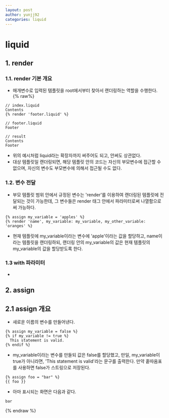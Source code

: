 ```yaml
---
layout: post
author: yunjj92 
categories: liquid
---
```

# liquid
## 1. render
### 1.1. render 기본 개요
- 매개변수로 입력된 템플릿을 root에서부터 찾아서 랜더링하는 역할을 수행한다. 
{% raw%}
```
// index.liquid
Contents
{% render 'footer.liquid' %}

// footer.liquid
Footer

// result
Contents
Footer
```
- 위의 예시처럼 liquid라는 확장자까지 써주어도 되고, 안써도 상관없다. 
- 대상 템플릿일 랜더링되면, 해당 템플릿 안의 코드는 자신의 부모변수에 접근할 수 없으며, 자신의 변수도 부모변수에 의해서 접근될 수도 없다. 

### 1.2. 변수 전달
- 부모 템플릿 범위 안에서 규정된 변수는 'render'를 이용하여 랜더링된 템플릿에 전달되는 것이 가능한데, 그 변수들은 render 태그 안에서 파라미터로써 나열함으로써 가능하다. 
```
{% assign my_variable = 'apples' %}
{% render 'name', my_variable: my_variable, my_other_variable: 'oranges' %}
```
- 현재 템플릿에 my_variable이라는 변수에 'apple'이라는 값을 할당하고, name이라는 템플릿을 랜더링하되, 랜더링 안의 my_variable의 값은 현재 템플릿의 my_variable의 값을 할당받도록 한다.

### 1.3 with 파라미터
- 

## 2. assign 
## 2.1 assign 개요
- 새로운 이름의 변수를 만들어낸다. 
```
{% assign my_variable = false %}
{% if my_variable != true %}
  This statement is valid.
{% endif %}
```
- my_variable이라는 변수를 만들되 값은 false를 할당했고, 만일, my_variable이 true가 아니라면, 'This statement is valid'라는 문구를 출력한다. 만약 홑따옴표를 사용하면 false가 스트링으로 저장된다. 
```
{% assign foo = "bar" %}
{{ foo }}
```
- 아마 표시되는 화면은 다음과 같다. 
```
bar
```
{% endraw %}
